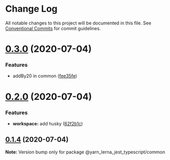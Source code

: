 # Change Log

All notable changes to this project will be documented in this file.
See [Conventional Commits](https://conventionalcommits.org) for commit guidelines.

# [0.3.0](https://github.com/SeyyedKhandon/yarn_lerna_jest_typescript/compare/@yarn_lerna_jest_typescript/common@0.2.5...@yarn_lerna_jest_typescript/common@0.3.0) (2020-07-04)


### Features

* addBy20 in common ([fee35fe](https://github.com/SeyyedKhandon/yarn_lerna_jest_typescript/commit/fee35fe152598cbaeb9d4a22f932e57a1f3bf7a2))






# [0.2.0](https://github.com/SeyyedKhandon/yarn_lerna_jest_typescript/compare/@yarn_lerna_jest_typescript/common@0.1.4...@yarn_lerna_jest_typescript/common@0.2.0) (2020-07-04)

### Features

- **workspace:** add husky ([62f2b1c](https://github.com/SeyyedKhandon/yarn_lerna_jest_typescript/commit/62f2b1cc42680adbba7986603af48192bb991789))

## [0.1.4](https://github.com/SeyyedKhandon/yarn_lerna_jest_typescript/compare/@yarn_lerna_jest_typescript/common@0.1.3...@yarn_lerna_jest_typescript/common@0.1.4) (2020-07-04)

**Note:** Version bump only for package @yarn_lerna_jest_typescript/common
